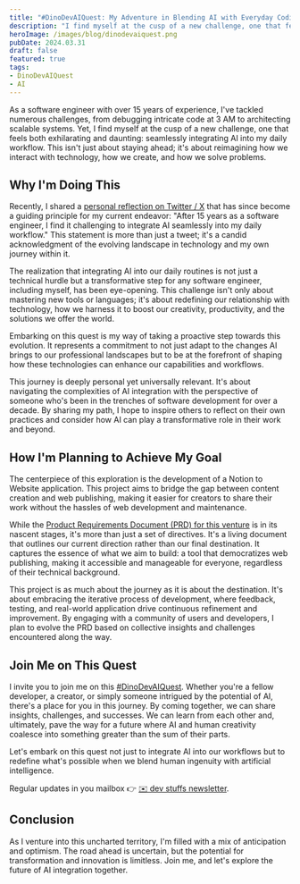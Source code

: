 ```yaml
---
title: "#DinoDevAIQuest: My Adventure in Blending AI with Everyday Coding"
description: "I find myself at the cusp of a new challenge, one that feels both exhilarating and daunting: seamlessly integrating AI into my daily workflow. This isn't just about staying ahead; it's about reimagining how we interact with technology, how we create, and how we solve problems."
heroImage: /images/blog/dinodevaiquest.png
pubDate: 2024.03.31
draft: false
featured: true
tags:
- DinoDevAIQuest
- AI
---
```


As a software engineer with over 15 years of experience, I've tackled numerous challenges, from debugging intricate code at 3 AM to architecting scalable systems. Yet, I find myself at the cusp of a new challenge, one that feels both exhilarating and daunting: seamlessly integrating AI into my daily workflow. This isn't just about staying ahead; it's about reimagining how we interact with technology, how we create, and how we solve problems.

## Why I'm Doing This

Recently, I shared a [personal reflection on Twitter / X](https://x.com/notMichal_/status/1772969017533235393?s=20) that has since become a guiding principle for my current endeavor: "After 15 years as a software engineer, I find it challenging to integrate AI seamlessly into my daily workflow." This statement is more than just a tweet; it's a candid acknowledgment of the evolving landscape in technology and my own journey within it.

The realization that integrating AI into our daily routines is not just a technical hurdle but a transformative step for any software engineer, including myself, has been eye-opening. This challenge isn't only about mastering new tools or languages; it's about redefining our relationship with technology, how we harness it to boost our creativity, productivity, and the solutions we offer the world.

Embarking on this quest is my way of taking a proactive step towards this evolution. It represents a commitment to not just adapt to the changes AI brings to our professional landscapes but to be at the forefront of shaping how these technologies can enhance our capabilities and workflows.

This journey is deeply personal yet universally relevant. It's about navigating the complexities of AI integration with the perspective of someone who's been in the trenches of software development for over a decade. By sharing my path, I hope to inspire others to reflect on their own practices and consider how AI can play a transformative role in their work and beyond.

## How I'm Planning to Achieve My Goal

The centerpiece of this exploration is the development of a Notion to Website application. This project aims to bridge the gap between content creation and web publishing, making it easier for creators to share their work without the hassles of web development and maintenance.

While the [Product Requirements Document (PRD) for this venture](https://michal-pasierbski.notion.site/Product-Requirements-Document-PRD-for-Notion-to-Website-App-MVP-6ec6bfb110f748c2b6cd7a5f3b0a7cf9) is in its nascent stages, it's more than just a set of directives. It's a living document that outlines our current direction rather than our final destination. It captures the essence of what we aim to build: a tool that democratizes web publishing, making it accessible and manageable for everyone, regardless of their technical background.

This project is as much about the journey as it is about the destination. It's about embracing the iterative process of development, where feedback, testing, and real-world application drive continuous refinement and improvement. By engaging with a community of users and developers, I plan to evolve the PRD based on collective insights and challenges encountered along the way.

## Join Me on This Quest

I invite you to join me on this [#DinoDevAIQuest](/tags/dinodevaiquest). Whether you're a fellow developer, a creator, or simply someone intrigued by the potential of AI, there's a place for you in this journey. By coming together, we can share insights, challenges, and successes. We can learn from each other and, ultimately, pave the way for a future where AI and human creativity coalesce into something greater than the sum of their parts.

Let's embark on this quest not just to integrate AI into our workflows but to redefine what's possible when we blend human ingenuity with artificial intelligence.

Regular updates in you mailbox 👉 [✉️ dev stuffs newsletter](https://devstuffs.substack.com/).

## Conclusion

As I venture into this uncharted territory, I'm filled with a mix of anticipation and optimism. The road ahead is uncertain, but the potential for transformation and innovation is limitless. Join me, and let's explore the future of AI integration together.